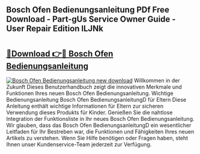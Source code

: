 ## Bosch Ofen Bedienungsanleitung PDf Free Download - Part-gUs Service Owner Guide - User Repair Edition lLJNk

# <h2><a href="http://df5a0d.blite.top/?on=Bosch+Ofen+Bedienungsanleitung">🔗Download 👉🔴 Bosch Ofen Bedienungsanleitung</a></h2>

[![Bosch Ofen Bedienungsanleitung new download](https://i.imgur.com/lujVjoI.png)](http://df5a0d.blite.top/?on=Bosch+Ofen+Bedienungsanleitung)
Willkommen in der Zukunft Dieses Benutzerhandbuch zeigt die innovativen Merkmale und Funktionen Ihres neuen Bosch Ofen Bedienungsanleitung. Wichtige Bedienungsanleitung Bosch Ofen BedienungsanleitungD für Eltern Diese Anleitung enthält wichtige Informationen für Eltern zur sicheren Verwendung dieses Produkts für Kinder. Genießen Sie die nahtlose Integration der Funktionsliste in Ihr neues Bosch Ofen Bedienungsanleitung. Wir glauben, dass das Bosch Ofen BedienungsanleitungD ein wesentlicher Leitfaden für Ihr Bestreben war, die Funktionen und Fähigkeiten Ihres neuen Artikels zu verstehen. Wenn Sie Hilfe benötigen oder Fragen haben, steht Ihnen unser Kundenservice-Team jederzeit zur Verfügung.
